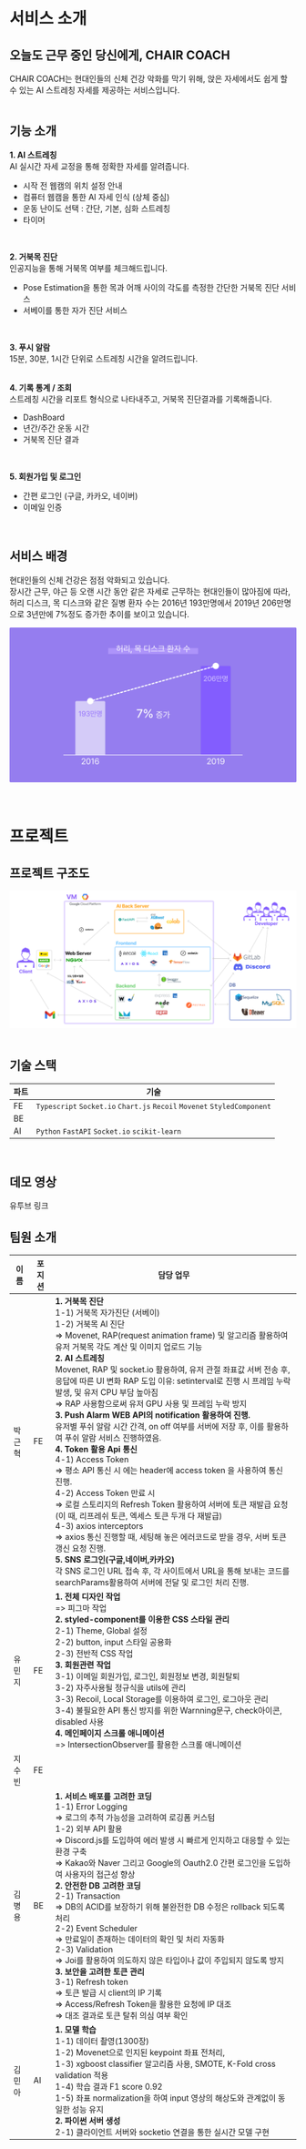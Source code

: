 # 서비스 소개

## 오늘도 근무 중인 당신에게, CHAIR COACH
CHAIR COACH는 현대인들의 신체 건강 악화를 막기 위해,
앉은 자세에서도 쉽게 할 수 있는 AI 스트레칭 자세를 제공하는 서비스입니다.  
</br>

## 기능 소개
**1. AI 스트레칭**  
AI 실시간 자세 교정을 통해 정확한 자세를 알려줍니다.  
- 시작 전 웹캠의 위치 설정 안내
- 컴퓨터 웹캠을 통한 AI 자세 인식 (상체 중심)
- 운동 난이도 선택 : 간단, 기본, 심화 스트레칭
- 타이머

</br> 

**2. 거북목 진단**  
인공지능을 통해 거북목 여부를 체크해드립니다.  
- Pose Estimation을 통한 목과 어깨 사이의 각도를 측정한 간단한 거북목 진단 서비스
- 서베이를 통한 자가 진단 서비스

</br> 

**3. 푸시 알람**  
15분, 30분, 1시간 단위로 스트레칭 시간을 알려드립니다.  
</br>

**4. 기록 통계 / 조회**  
스트레칭 시간을 리포트 형식으로 나타내주고, 거북목 진단결과를 기록해줍니다.
- DashBoard
- 년간/주간 운동 시간
- 거북목 진단 결과  
</br>  

**5. 회원가입 및 로그인**
- 간편 로그인 (구글, 카카오, 네이버)
- 이메일 인증

</br> 


## 서비스 배경 
현대인들의 신체 건강은 점점 악화되고 있습니다.  
장시간 근무, 야근 등 오랜 시간 동안 같은 자세로 근무하는 현대인들이 많아짐에 따라, 허리 디스크, 목 디스크와 같은 질병 환자 수는 2016년 193만명에서 2019년 206만명으로 3년만에 7%정도 증가한 추이를 보이고 있습니다.
</br>

![배경](./background.jpg)

</br>  


# 프로젝트
## 프로젝트 구조도
![구조도](./project_structure.jpg)  
</br>

## 기술 스택
|파트|기술|
|------|---|
|FE|`Typescript` `Socket.io` `Chart.js` `Recoil` `Movenet` `StyledComponent`|
|BE||
|AI|`Python` `FastAPI` `Socket.io` `scikit-learn`|

</br>

## 데모 영상
유투브 링크
</br>

## 팀원 소개
|이름|포지션|담당 업무|
|------|---|---|
|박근혁|FE|**1. 거북목 진단**</br> 1-1) 거북목 자가진단 (서베이)</br> 1-2) 거북목 AI 진단</br> ⇒ Movenet, RAP(request animation frame) 및 알고리즘 활용하여 유저 거북목 각도 계산 및 이미지 업로드 기능</br> **2. AI 스트레칭**</br> Movenet, RAP 및 socket.io 활용하여, 유저 관절 좌표값 서버 전송 후, 응답에 따른 UI 변화 RAP 도입 이유: setinterval로 진행 시 프레임 누락 발생, 및 유저 CPU 부담 높아짐</br>⇒ RAP 사용함으로써 유저 GPU 사용 및 프레임 누락 방지 </br>**3. Push Alarm WEB API의 notification 활용하여 진행.**</br> 유저별 푸쉬 알람 시간 간격, on off 여부를 서버에 저장 후, 이를 활용하여 푸쉬 알람 서비스 진행하였음.</br> **4. Token 활용 Api 통신**</br> 4-1) Access Token </br>⇒ 평소 API 통신 시 에는 header에 access token 을 사용하여 통신 진행.</br> 4-2) Access Token 만료 시 </br>⇒ 로컬 스토리지의 Refresh Token 활용하여 서버에 토큰 재발급 요청 (이 때, 리프레쉬 토큰, 엑세스 토큰 두개 다 재발급) </br>4-3) axios interceptors </br>⇒ axios 통신 진행할 때, 세팅해 놓은 에러코드로 받을 경우, 서버 토큰 갱신 요청 진행.</br> **5. SNS 로그인(구글,네이버,카카오)**</br> 각 SNS 로그인 URL 접속 후, 각 사이트에서 URL을 통해 보내는 코드를 searchParams활용하여 서버에 전달 및 로그인 처리 진행.|
|유민지|FE|**1. 전체 디자인 작업**</br>=> 피그마 작업</br>**2. styled-component를 이용한 CSS 스타일 관리**</br>2-1) Theme, Global 설정</br>2-2) button, input 스타일 공용화</br>2-3) 전반적 CSS 작업</br>**3. 회원관련 작업**</br>3-1) 이메일 회원가입, 로그인, 회원정보 변경, 회원탈퇴</br>3-2) 자주사용될 정규식을 utils에 관리</br>3-3) Recoil, Local Storage를 이용하여 로그인, 로그아웃 관리</br>3-4) 불필요한 API 통신 방지를 위한 Warnning문구, check아이콘, disabled 사용</br>**4. 메인페이지 스크롤 애니메이션**</br>=> IntersectionObserver를 활용한 스크롤 애니메이션|
|지수빈|FE||
|김병용|BE|**1. 서비스 배포를 고려한 코딩**</br>1-1) Error Logging</br>⇒ 로그의 추적 가능성을 고려하여 로깅폼 커스텀</br>1-2) 외부 API 활용</br>⇒ Discord.js를 도입하여 에러 발생 시 빠르게 인지하고 대응할 수 있는 환경 구축</br>⇒ Kakao와 Naver 그리고 Google의 Oauth2.0 간편 로그인을 도입하여 사용자의 접근성 향상</br>**2. 안전한 DB 고려한 코딩**</br>2-1) Transaction</br>⇒ DB의 ACID를 보장하기 위해 불완전한 DB 수정은 rollback 되도록 처리</br>2-2) Event Scheduler</br>⇒ 만료일이 존재하는 데이터의 확인 및 처리 자동화</br>2-3) Validation</br>⇒ Joi를 활용하여 의도하지 않은 타입이나 값이 주입되지 않도록 방지</br>**3. 보안을 고려한 토큰 관리**</br>3-1) Refresh token</br>⇒ 토큰 발급 시 client의 IP 기록</br>⇒ Access/Refresh Token을 활용한 요청에 IP 대조</br>⇒ 대조 결과로 토큰 탈취 의심 여부 확인|
|김민아|AI|**1. 모델 학습**</br>1-1) 데이터 촬영(1300장)</br>1-2) Movenet으로 인지된 keypoint 좌표 전처리,</br>1-3) xgboost classifier 알고리즘 사용, SMOTE, K-Fold cross validation 적용 </br>1-4) 학습 결과 F1 score 0.92</br>1-5) 좌표 normalization을 하여 input 영상의 해상도와 관계없이 동일한 성능 유지</br>**2. 파이썬 서버 생성**</br>2-1) 클라이언트 서버와 socketio 연결을 통한 실시간 모델 구현|



